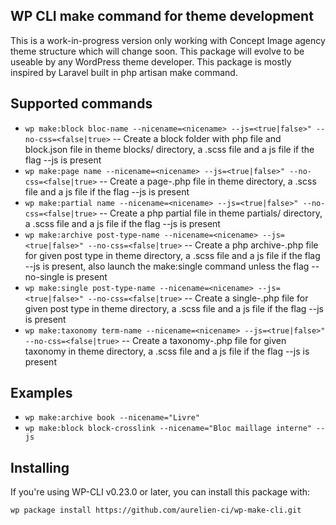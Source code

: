 ## WP CLI make command for theme development

This is a work-in-progress version only working with Concept Image agency theme structure which will change soon.
This package will evolve to be useable by any WordPress theme developer.
This package is mostly inspired by Laravel built in php artisan make command.

## Supported commands

* `wp make:block bloc-name --nicename=<nicename> --js=<true|false>" --no-css=<false|true>` -- Create a block folder with php file and block.json file in theme blocks/ directory, a .scss file and a js file if the flag --js is present
* `wp make:page name --nicename=<nicename> --js=<true|false>" --no-css=<false|true>` -- Create a page-<name>.php file in theme directory, a .scss file and a js file if the flag --js is present
* `wp make:partial name --nicename=<nicename> --js=<true|false>" --no-css=<false|true>` -- Create a php partial file in theme partials/ directory, a .scss file and a js file if the flag --js is present
* `wp make:archive post-type-name --nicename=<nicename> --js=<true|false>" --no-css=<false|true>` -- Create a php archive-<post-type>.php file for given post type in theme  directory, a .scss file and a js file if the flag --js is present, also launch the make:single command unless the flag --no-single is present
* `wp make:single post-type-name --nicename=<nicename> --js=<true|false>" --no-css=<false|true>` -- Create a single-<post-type>.php file for given post type in theme  directory, a .scss file and a js file if the flag --js is present
* `wp make:taxonomy term-name --nicename=<nicename> --js=<true|false>" --no-css=<false|true>` -- Create a taxonomy-<term-name>.php file for given taxonomy in theme  directory, a .scss file and a js file if the flag --js is present

## Examples

* `wp make:archive book --nicename="Livre"`
* `wp make:block block-crosslink --nicename="Bloc maillage interne" --js`

## Installing

If you're using WP-CLI v0.23.0 or later, you can install this package with:

`wp package install https://github.com/aurelien-ci/wp-make-cli.git`